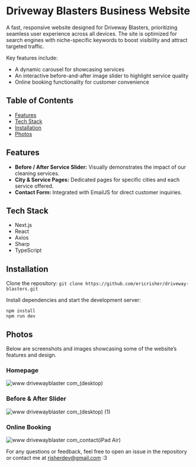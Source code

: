 # Driveway Blasters Business Website

A fast, responsive website designed for Driveway Blasters, prioritizing seamless user experience across all devices. The site is optimized for search engines with niche-specific keywords to boost visibility and attract targeted traffic.

Key features include:
- A dynamic carousel for showcasing services
- An interactive before-and-after image slider to highlight service quality
- Online booking functionality for customer convenience

## Table of Contents

- [Features](#features)
- [Tech Stack](#tech-stack)
- [Installation](#installation)
- [Photos](#photos)

## Features

- **Before / After Service Slider:** Visually demonstrates the impact of our cleaning services.
- **City & Service Pages:** Dedicated pages for specific cities and each service offered.
- **Contact Form:** Integrated with EmailJS for direct customer inquiries.

## Tech Stack

- Next.js
- React
- Axios
- Sharp
- TypeScript

## Installation

Clone the repository:
`git clone https://github.com/ericrisher/driveway-blasters.git`

Install dependencies and start the development server:
```
npm install
npm run dev
```

## Photos

Below are screenshots and images showcasing some of the website’s features and design.

### Homepage
![www drivewayblaster com_(desktop)](https://github.com/user-attachments/assets/4102b66b-3300-4237-8250-8e0a22c47f94)

### Before & After Slider
![www drivewayblaster com_(desktop) (1)](https://github.com/user-attachments/assets/f31b093c-6dd8-48fe-bf36-dde54997ee3a)

### Online Booking
![www drivewayblaster com_contact(iPad Air)](https://github.com/user-attachments/assets/c4802d4c-3186-418d-bd29-cf055b722f5e)




For any questions or feedback, feel free to open an issue in the repository or contact me at risherdev@gmail.com :3

